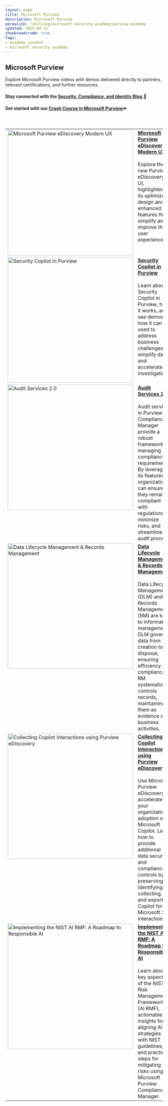 ```yaml
---
layout: page
title: Microsoft Purview
description: Microsoft Purview
permalink: /skilling/microsoft-security-academy/purview-academy
updated: 2025-04-11
showbreadcrumb: true
Tags:
- academy content
- microsoft security academy
---
```


## Microsoft Purview
Explore Microsoft Purview videos with demos delivered directly to partners, relevant certifications, and further resources.

#### Stay connected with the [Security, Compliance, and Identity Blog](https://techcommunity.microsoft.com/t5/security-compliance-and-identity/bg-p/MicrosoftSecurityandCompliance).🔗

#### Get started with our [Crash Course in Microsoft Purview](https://clouddamcdnprodep.azureedge.net/gdc/gdcieULMS/original)⏩


<div>&nbsp;</div>


<table>
  <tr style="vertical-align:top">
    <td><a href="https://youtu.be/yYah1FFACZM"><img src="https://img.youtube.com/vi/yYah1FFACZM/maxresdefault.jpg" alt="Microsoft Purview eDiscovery Modern UX" width="400" height="400"></a></td>
    <td><a href="https://youtu.be/yYah1FFACZM"><b>Microsoft Purview eDiscovery Modern UX</b></a><br><br>Explore the new Purview eDiscovery UI, highlighting its optimized design and enhanced features that simplify and improve the user experience.</td>
  </tr>
  <tr style="vertical-align:top">
    <td><a href="https://youtu.be/5WlLz7Q1pIY"><img src="https://img.youtube.com/vi/5WlLz7Q1pIY/maxresdefault.jpg" alt="Security Copilot in Purview" width="400" height="400"></a></td>
    <td><a href="https://youtu.be/5WlLz7Q1pIY"><b>Security Copilot in Purview</b></a><br><br>Learn about Security Copilot in Purview, how it works, and see demos of how it can be used to address business challenges, simplify data, and accelerate investigations.</td>
  </tr>
  <tr style="vertical-align:top">
    <td><a href="https://youtu.be/BnfHch57xjA"><img src="https://img.youtube.com/vi/BnfHch57xjA/maxresdefault.jpg" alt="Audit Services 2.0" width="400" height="400"></a></td>
    <td><a href="https://youtu.be/BnfHch57xjA"><b>Audit Services 2.0</b></a><br><br>Audit services in Purview Compliance Manager provide a robust framework for managing compliance requirements. By leveraging its features, organizations can ensure they remain compliant with regulations, minimize risks, and streamline the audit process.</td>
  </tr>
  <tr style="vertical-align:top">
    <td><a href="https://youtu.be/lHGaAJTdCF8"><img src="https://img.youtube.com/vi/lHGaAJTdCF8/maxresdefault.jpg" alt="Data Lifecycle Management & Records Management" width="400" height="400"></a></td>
    <td><a href="https://youtu.be/lHGaAJTdCF8"><b>Data Lifecycle Management & Records Management</b></a><br><br>Data Lifecycle Management (DLM) and Records Management (RM) are key to information management. DLM governs data from creation to disposal, ensuring efficiency and compliance. RM systematically controls records, maintaining them as evidence of business activities.</td>
  </tr>
  <tr style="vertical-align:top">
    <td><a href="https://youtu.be/LZZphUPvYr4"><img src="https://img.youtube.com/vi/LZZphUPvYr4/maxresdefault.jpg" alt="Collecting Copilot Interactions using Purview eDiscovery" width="400" height="400"></a></td>
    <td><a href="https://youtu.be/LZZphUPvYr4"><b>Collecting Copilot Interactions using Purview eDiscovery</b></a><br><br>Use Microsoft Purview eDiscovery to accelerate your organization's adoption of Microsoft Copilot. Learn how to provide additional data security and compliance controls by preserving, identifying, collecting, and exporting Copilot for Microsoft 365 interactions.</td>
  </tr>
  <tr style="vertical-align:top">
    <td><a href="https://youtu.be/TmJIialc2e8"><img src="https://img.youtube.com/vi/TmJIialc2e8/maxresdefault.jpg" alt="Implementing the NIST AI RMF: A Roadmap to Responsible AI" width="400" height="400"></a></td>
    <td><a href="https://youtu.be/TmJIialc2e8"><b>Implementing the NIST AI RMF: A Roadmap to Responsible AI</b></a><br><br>Learn about key aspects of the NIST AI Risk Management Framework (AI RMF), actionable insights for aligning AI strategies with NIST guidelines, and practical steps for mitigating risks using Microsoft Purview Compliance Manager.</td>
  </tr>
